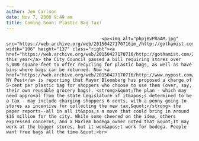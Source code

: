 ```yaml
---
author: Jen Carlson
date: Nov 7, 2008 9:49 am
title: Coming Soon: Plastic Bag Tax!
---
```


	
										<p><img alt="phpjBvPRaAM.jpg" src="https://web.archive.org/web/20150427170716im_/http://gothamist.com/attachments/arts_jen/phpjBvPRaAM.jpg" width="106" height="137" class="right"><a href="https://web.archive.org/web/20150427170716/http://gothamist.com/2008/01/10/plastic_bags.php">Earlier this year</a> the City Council passed a bill requiring stores over 5,000 square-feet to offer recycling for plastic bags, as well as have bins where bags can be returned. Now <a href="https://web.archive.org/web/20150427170716/http://www.nypost.com/seven/11072008/news/regionalnews/shoppers_left_holding_the_bag_137588.htm">the NY Post</a> is reporting that Mayor Bloomberg has proposed a charge of 5-cent per plastic bag for shoppers who choose to use them (over, say, their own reusable grocery bags). <strong>&quot;The plan - which may need approval from the state Legislature if it&apos;s determined to be a tax - may include charging shoppers 6 cents, with a penny going to stores as incentive for collecting the new tax,&quot;</strong> the paper reports--all in all it&apos;s a move that could bring in around $16 million for the city. While some cheered on the idea, others expressed concerns, and a Harlem bodega owner noted that &quot;It may work at the bigger stores, but it won&apos;t work for bodega. People want free bags all the time.&quot;<br>
</p>					
										
									
				